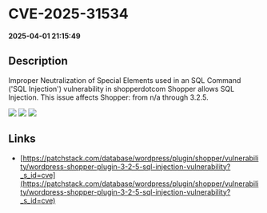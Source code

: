 # CVE-2025-31534

**2025-04-01 21:15:49**

## Description
Improper Neutralization of Special Elements used in an SQL Command ('SQL Injection') vulnerability in shopperdotcom Shopper allows SQL Injection. This issue affects Shopper: from n/a through 3.2.5.

![](https://img.shields.io/static/v1?label=Score&message=9.3&color=red)
![](https://img.shields.io/static/v1?label=Severity&message=CRITICAL&color=red)
![](https://img.shields.io/static/v1?label=CWE&message=SQL&color=green)

## Links
- [https://patchstack.com/database/wordpress/plugin/shopper/vulnerability/wordpress-shopper-plugin-3-2-5-sql-injection-vulnerability?_s_id=cve](https://patchstack.com/database/wordpress/plugin/shopper/vulnerability/wordpress-shopper-plugin-3-2-5-sql-injection-vulnerability?_s_id=cve)
